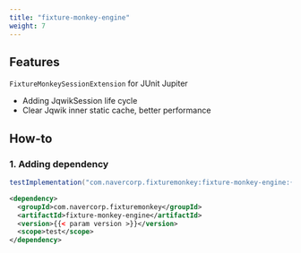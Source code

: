 ```yaml
---
title: "fixture-monkey-engine"
weight: 7
---
```


## Features
`FixtureMonkeySessionExtension` for JUnit Jupiter
- Adding JqwikSession life cycle  
- Clear Jqwik inner static cache, better performance

## How-to
### 1. Adding dependency
```groovy
testImplementation("com.navercorp.fixturemonkey:fixture-monkey-engine:{{< param version >}}")
```

```xml
<dependency>
  <groupId>com.navercorp.fixturemonkey</groupId>
  <artifactId>fixture-monkey-engine</artifactId>
  <version>{{< param version >}}</version>
  <scope>test</scope>
</dependency>
```
